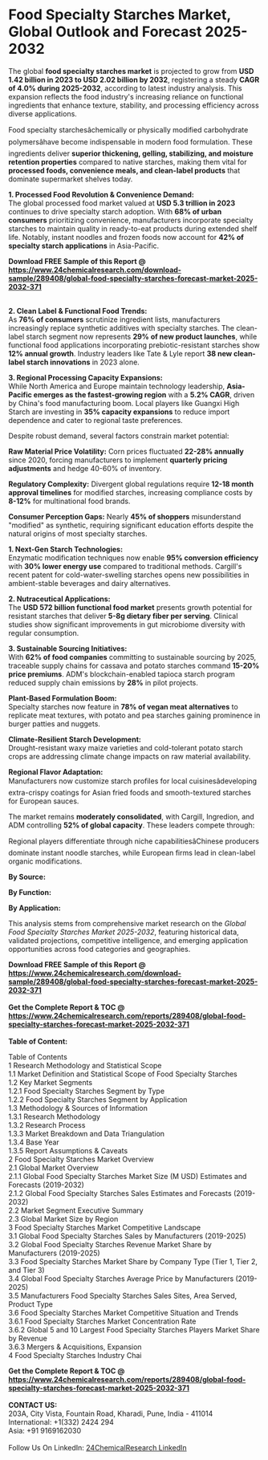 <h1>Food Specialty Starches Market, Global Outlook and Forecast 2025-2032</h1><p>The global <strong>food specialty starches market</strong> is projected to grow from <strong>USD 1.42 billion in 2023 to USD 2.02 billion by 2032</strong>, registering a steady <strong>CAGR of 4.0% during 2025-2032</strong>, according to latest industry analysis. This expansion reflects the food industry's increasing reliance on functional ingredients that enhance texture, stability, and processing efficiency across diverse applications.</p><p>Food specialty starchesâchemically or physically modified carbohydrate polymersâhave become indispensable in modern food formulation. These ingredients deliver <strong>superior thickening, gelling, stabilizing, and moisture retention properties</strong> compared to native starches, making them vital for <strong>processed foods, convenience meals, and clean-label products</strong> that dominate supermarket shelves today.</p><p><strong>1. Processed Food Revolution &amp; Convenience Demand:</strong><br>
The global processed food market valued at <strong>USD 5.3 trillion in 2023</strong> continues to drive specialty starch adoption. With <strong>68% of urban consumers</strong> prioritizing convenience, manufacturers incorporate specialty starches to maintain quality in ready-to-eat products during extended shelf life. Notably, instant noodles and frozen foods now account for <strong>42% of specialty starch applications</strong> in Asia-Pacific.</p><div><b>Download FREE Sample of this Report @ 
            <a href="https://www.24chemicalresearch.com/download-sample/289408/global-food-specialty-starches-forecast-market-2025-2032-371">
            https://www.24chemicalresearch.com/download-sample/289408/global-food-specialty-starches-forecast-market-2025-2032-371</a></b></div><br><p><strong>2. Clean Label &amp; Functional Food Trends:</strong><br>
As <strong>76% of consumers</strong> scrutinize ingredient lists, manufacturers increasingly replace synthetic additives with specialty starches. The clean-label starch segment now represents <strong>29% of new product launches</strong>, while functional food applications incorporating prebiotic-resistant starches show <strong>12% annual growth</strong>. Industry leaders like Tate &amp; Lyle report <strong>38 new clean-label starch innovations</strong> in 2023 alone.</p><p><strong>3. Regional Processing Capacity Expansions:</strong><br>
While North America and Europe maintain technology leadership, <strong>Asia-Pacific emerges as the fastest-growing region</strong> with a <strong>5.2% CAGR</strong>, driven by China's food manufacturing boom. Local players like Guangxi High Starch are investing in <strong>35% capacity expansions</strong> to reduce import dependence and cater to regional taste preferences.</p><p>Despite robust demand, several factors constrain market potential:</p><p><strong>Raw Material Price Volatility:</strong> Corn prices fluctuated <strong>22-28% annually</strong> since 2020, forcing manufacturers to implement <strong>quarterly pricing adjustments</strong> and hedge 40-60% of inventory.</p><p><strong>Regulatory Complexity:</strong> Divergent global regulations require <strong>12-18 month approval timelines</strong> for modified starches, increasing compliance costs by <strong>8-12%</strong> for multinational food brands.</p><p><strong>Consumer Perception Gaps:</strong> Nearly <strong>45% of shoppers</strong> misunderstand "modified" as synthetic, requiring significant education efforts despite the natural origins of most specialty starches.</p><p><strong>1. Next-Gen Starch Technologies:</strong><br>
Enzymatic modification techniques now enable <strong>95% conversion efficiency</strong> with <strong>30% lower energy use</strong> compared to traditional methods. Cargill's recent patent for cold-water-swelling starches opens new possibilities in ambient-stable beverages and dairy alternatives.</p><p><strong>2. Nutraceutical Applications:</strong><br>
The <strong>USD 572 billion functional food market</strong> presents growth potential for resistant starches that deliver <strong>5-8g dietary fiber per serving</strong>. Clinical studies show significant improvements in gut microbiome diversity with regular consumption.</p><p><strong>3. Sustainable Sourcing Initiatives:</strong><br>
With <strong>62% of food companies</strong> committing to sustainable sourcing by 2025, traceable supply chains for cassava and potato starches command <strong>15-20% price premiums</strong>. ADM's blockchain-enabled tapioca starch program reduced supply chain emissions by <strong>28%</strong> in pilot projects.</p><p><strong>Plant-Based Formulation Boom:</strong><br>
    Specialty starches now feature in <strong>78% of vegan meat alternatives</strong> to replicate meat textures, with potato and pea starches gaining prominence in burger patties and nuggets.</p><p><strong>Climate-Resilient Starch Development:</strong><br>
    Drought-resistant waxy maize varieties and cold-tolerant potato starch crops are addressing climate change impacts on raw material availability.</p><p><strong>Regional Flavor Adaptation:</strong><br>
    Manufacturers now customize starch profiles for local cuisinesâdeveloping extra-crispy coatings for Asian fried foods and smooth-textured starches for European sauces.</p><p>The market remains <strong>moderately consolidated</strong>, with Cargill, Ingredion, and ADM controlling <strong>52% of global capacity</strong>. These leaders compete through:</p><p>Regional players differentiate through niche capabilitiesâChinese producers dominate instant noodle starches, while European firms lead in clean-label organic modifications.</p><p><strong>By Source:</strong></p><p><strong>By Function:</strong></p><p><strong>By Application:</strong></p><p>This analysis stems from comprehensive market research on the <em>Global Food Specialty Starches Market 2025-2032</em>, featuring historical data, validated projections, competitive intelligence, and emerging application opportunities across food categories and geographies.</p><div><b>Download FREE Sample of this Report @ 
            <a href="https://www.24chemicalresearch.com/download-sample/289408/global-food-specialty-starches-forecast-market-2025-2032-371">
            https://www.24chemicalresearch.com/download-sample/289408/global-food-specialty-starches-forecast-market-2025-2032-371</a></b></div><br><div><b>Get the Complete Report & TOC @ 
            <a href="https://www.24chemicalresearch.com/reports/289408/global-food-specialty-starches-forecast-market-2025-2032-371">
            https://www.24chemicalresearch.com/reports/289408/global-food-specialty-starches-forecast-market-2025-2032-371</a></b></div><br>
            <b>Table of Content:</b><p>Table of Contents<br />
1 Research Methodology and Statistical Scope<br />
1.1 Market Definition and Statistical Scope of Food Specialty Starches<br />
1.2 Key Market Segments<br />
1.2.1 Food Specialty Starches Segment by Type<br />
1.2.2 Food Specialty Starches Segment by Application<br />
1.3 Methodology & Sources of Information<br />
1.3.1 Research Methodology<br />
1.3.2 Research Process<br />
1.3.3 Market Breakdown and Data Triangulation<br />
1.3.4 Base Year<br />
1.3.5 Report Assumptions & Caveats<br />
2 Food Specialty Starches Market Overview<br />
2.1 Global Market Overview<br />
2.1.1 Global Food Specialty Starches Market Size (M USD) Estimates and Forecasts (2019-2032)<br />
2.1.2 Global Food Specialty Starches Sales Estimates and Forecasts (2019-2032)<br />
2.2 Market Segment Executive Summary<br />
2.3 Global Market Size by Region<br />
3 Food Specialty Starches Market Competitive Landscape<br />
3.1 Global Food Specialty Starches Sales by Manufacturers (2019-2025)<br />
3.2 Global Food Specialty Starches Revenue Market Share by Manufacturers (2019-2025)<br />
3.3 Food Specialty Starches Market Share by Company Type (Tier 1, Tier 2, and Tier 3)<br />
3.4 Global Food Specialty Starches Average Price by Manufacturers (2019-2025)<br />
3.5 Manufacturers Food Specialty Starches Sales Sites, Area Served, Product Type<br />
3.6 Food Specialty Starches Market Competitive Situation and Trends<br />
3.6.1 Food Specialty Starches Market Concentration Rate<br />
3.6.2 Global 5 and 10 Largest Food Specialty Starches Players Market Share by Revenue<br />
3.6.3 Mergers & Acquisitions, Expansion<br />
4 Food Specialty Starches Industry Chai</p><div><b>Get the Complete Report & TOC @ 
            <a href="https://www.24chemicalresearch.com/reports/289408/global-food-specialty-starches-forecast-market-2025-2032-371">
            https://www.24chemicalresearch.com/reports/289408/global-food-specialty-starches-forecast-market-2025-2032-371</a></b></div><br><b>CONTACT US:</b><br>
            203A, City Vista, Fountain Road, Kharadi, Pune, India - 411014<br>
            International: +1(332) 2424 294<br>
            Asia: +91 9169162030 <br><br>
            Follow Us On LinkedIn: <a href="https://www.linkedin.com/company/24chemicalresearch/">24ChemicalResearch LinkedIn</a>